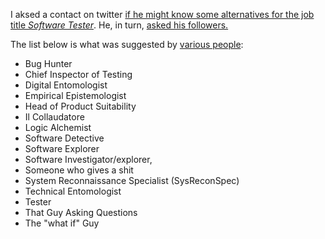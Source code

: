 I aksed a contact on twitter [if he might know some alternatives for the job title _Software Tester_](https://twitter.com/potherca/status/603900795092885505).
He, in turn, [asked his followers.](https://twitter.com/FriendlyTester/status/603903286064848896)

The list below is what was suggested by [various people](https://twitter.com/potherca/status/604016462743900160):

 - Bug Hunter
 - Chief Inspector of Testing
 - Digital Entomologist
 - Empirical Epistemologist
 - Head of Product Suitability
 - Il Collaudatore
 - Logic Alchemist
 - Software Detective
 - Software Explorer
 - Software Investigator/explorer, 
 - Someone who gives a shit
 - System Reconnaissance Specialist (SysReconSpec)
 - Technical Entomologist
 - Tester
 - That Guy Asking Questions
 - The "what if" Guy